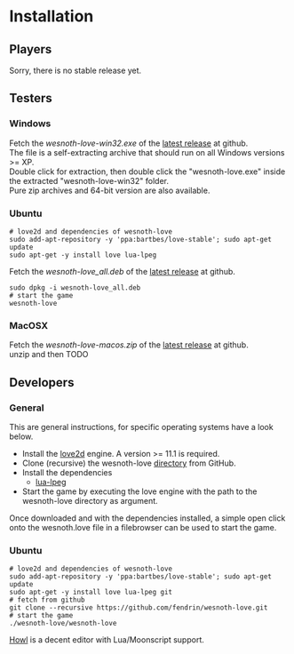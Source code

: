 Installation
============

Players
-------

Sorry, there is no stable release yet.

Testers
-------

### Windows
Fetch the *wesnoth-love-win32.exe* of the [latest release](
https://github.com/fendrin/wesnoth-love/releases/latest/
) at github.<br>
The file is a self-extracting archive that should run on all Windows versions >= XP.<br>
Double click for extraction, then double click the "wesnoth-love.exe" inside the extracted "wesnoth-love-win32" folder.<br>
Pure zip archives and 64-bit version are also available.

### Ubuntu
```shell
# love2d and dependencies of wesnoth-love
sudo add-apt-repository -y 'ppa:bartbes/love-stable'; sudo apt-get update
sudo apt-get -y install love lua-lpeg
```
Fetch the *wesnoth-love_all.deb* of the [latest release](
https://github.com/fendrin/wesnoth-love/releases/latest/
) at github.

```shell
sudo dpkg -i wesnoth-love_all.deb
# start the game
wesnoth-love
```

### MacOSX

Fetch the *wesnoth-love-macos.zip* of the [latest release](
https://github.com/fendrin/wesnoth-love/releases/latest/
) at github.<br>
unzip and then TODO

Developers
----------

### General

This are general instructions, for specific operating systems have a look below.

* Install the [love2d](https://love2d.org) engine.
  A version >= 11.1 is required.
* Clone (recursive) the wesnoth-love
  [directory](https://github.com/fendrin/wesnoth-love)
  from GitHub.
* Install the dependencies
  * [lua-lpeg](http://www.inf.puc-rio.br/~roberto/lpeg/)
* Start the game by executing the love engine with the path to the wesnoth-love directory as argument.

Once downloaded and with the dependencies installed, a simple open click onto the wesnoth.love file in a filebrowser can be used to start the game.

### Ubuntu
```shell
# love2d and dependencies of wesnoth-love
sudo add-apt-repository -y 'ppa:bartbes/love-stable'; sudo apt-get update
sudo apt-get -y install love lua-lpeg git
# fetch from github
git clone --recursive https://github.com/fendrin/wesnoth-love.git
# start the game
./wesnoth-love/wesnoth-love
```
[Howl](https://howl.io/) is a decent editor with Lua/Moonscript support.
